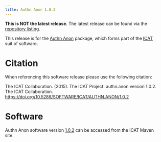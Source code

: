 ```yaml
---
title: Authn Anon 1.0.2
---
```


**This is NOT the latest release.** The latest release can be found via the [repository listing](https://repo.icatproject.org/site/authn/anon/).

This release is for the [Authn Anon](/releases/packages/authn-anon/authn-anon/) package, which forms part of the [ICAT](/releases/) suit of software.

# Citation

When referencing this software release please use the following citation:

The ICAT Collaboration. (2015). The ICAT Project: authn.anon version 1.0.2. The ICAT Collaboration. https://doi.org/10.5286/SOFTWARE/ICAT/AUTHN.ANON/1.0.2

# Software
Authn Anon software version [1.0.2](https://repo.icatproject.org/site/authn/anon/1.0.2/) can be accessed from the ICAT Maven site.
